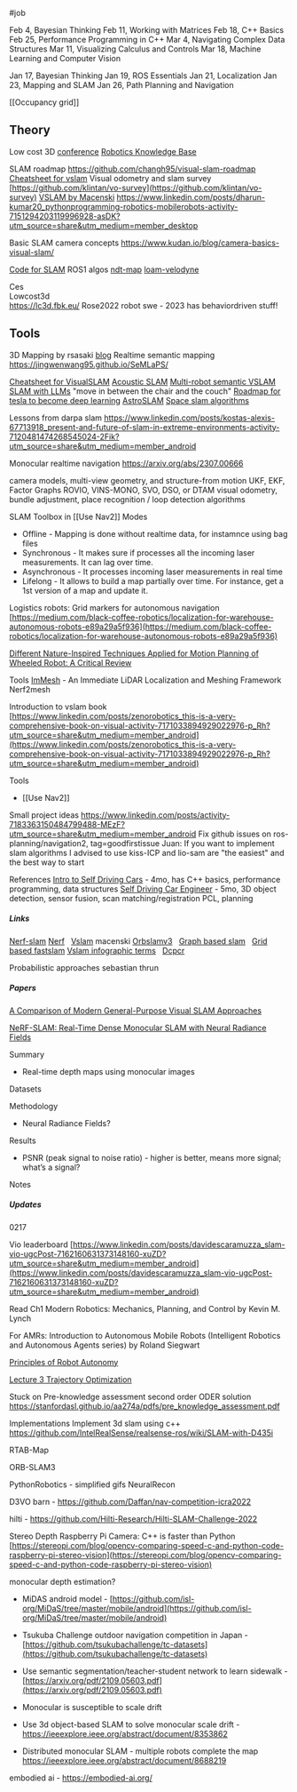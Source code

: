 #job 

Feb 4, Bayesian Thinking
Feb 11, Working with Matrices
Feb 18, C++ Basics
Feb 25, Performance Programming in C++
Mar 4, Navigating Complex Data Structures
Mar 11, Visualizing Calculus and Controls
Mar 18, Machine Learning and Computer Vision

Jan 17, Bayesian Thinking
Jan 19, ROS Essentials
Jan 21, Localization
Jan 23, Mapping and SLAM
Jan 26, Path Planning and Navigation

[[Occupancy grid]]


## Theory

Low cost 3D [conference](https://lc3d.fbk.eu/)
[Robotics Knowledge Base](https://roboticsknowledgebase.com/wiki/sensing/pcl/#3d-slam)

SLAM roadmap
https://github.com/changh95/visual-slam-roadmap
[Cheatsheet for vslam](https://www.linkedin.com/posts/terrywu777_vslam-computervision-imageprocessing-activity-7002272675603619840-j9eL?utm_source=share&utm_medium=member_desktop)
Visual odometry and slam survey 
[https://github.com/klintan/vo-survey](https://github.com/klintan/vo-survey)
[VSLAM by Macenski](https://arxiv.org/pdf/2107.07589.pdf) 
https://www.linkedin.com/posts/dharun-kumar20_pythonprogramming-robotics-mobilerobots-activity-7151294203119996928-asDK?utm_source=share&utm_medium=member_desktop

Basic SLAM camera concepts
https://www.kudan.io/blog/camera-basics-visual-slam/

[Code for SLAM](https://www.linkedin.com/posts/hyunggi-chang_slam-visualslam-lidarslam-ugcPost-7138388598411730945-ZL9G?utm_source=share&utm_medium=member_android)
ROS1 algos
[ndt-map](http://wiki.ros.org/ndt_map)
[loam-velodyne](http://wiki.ros.org/loam_velodyne)

Ces  
Lowcost3d  
https://lc3d.fbk.eu/
Rose2022 robot swe - 2023 has behaviordriven stuff!

## Tools
3D Mapping by rsasaki [blog](https://medium.com/@rsasaki0109/3d-mapping-with-graph-slam-using-3d-lidar-in-ros2-12ea7140e548)
Realtime semantic mapping
https://jingwenwang95.github.io/SeMLaPS/

[Cheatsheet for VisualSLAM](https://www.linkedin.com/posts/terrywu777_vslam-computervision-imageprocessing-activity-7002272675603619840-j9eL?utm_source=share&utm_medium=member_desktop) 
[Acoustic SLAM](https://towardsdatascience.com/acoustic-slam-state-of-the-art-review-3e5f45aeb345)
[Multi-robot semantic VSLAM](https://www.linkedin.com/posts/open-source-robotics-foundation_resilient-and-distributed-multi-robot-visual-activity-7059397960140283904-twJ0?utm_source=share&utm_medium=member_desktop)
[SLAM with LLMs](https://www.linkedin.com/posts/chenguang-huang-53b287254_can-a-robot-navigate-to-the-sound-theyve-ugcPost-7042145643150110720-KZtR?utm_source=share&utm_medium=member_desktop) "move in between the chair and the couch"
[Roadmap for tesla to become deep learning](https://www.linkedin.com/posts/jeremycohen2626_breakdown-how-tesla-will-transition-from-activity-7108411108306100224-ZP1C?utm_source=share&utm_medium=member_android)
[AstroSLAM](https://techxplore-com.cdn.ampproject.org/c/s/techxplore.com/news/2022-12-enable-autonomous-spacecraft-deep-space-missions.amp)
[Space slam algorithms](https://uk.artechhouse.com/mobile/Navigation-and-Tracking-in-Space-Analysis-and-Algorithms-P2215.aspx)

Lessons from darpa slam
https://www.linkedin.com/posts/kostas-alexis-67713918_present-and-future-of-slam-in-extreme-environments-activity-7120481474268545024-2Fik?utm_source=share&utm_medium=member_android

Monocular realtime navigation
https://arxiv.org/abs/2307.00666


camera models, multi-view geometry, and structure-from motion
UKF, EKF, Factor Graphs
ROVIO, VINS-MONO, SVO, DSO, or DTAM
visual odometry, bundle adjustment, place recognition / loop detection algorithms

SLAM Toolbox in [[Use Nav2]]
Modes
- Offline - Mapping is done without realtime data, for instamnce using bag files
- Synchronous - It makes sure if processes all the incoming laser measurements. It can lag over time.
- Asynchronous - It processes incoming laser measurements in real time
- Lifelong - It allows to build a map partially over time. For instance, get a 1st version of a map and update it.

Logistics robots: Grid markers for autonomous navigation  
[https://medium.com/black-coffee-robotics/localization-for-warehouse-autonomous-robots-e89a29a5f936](https://medium.com/black-coffee-robotics/localization-for-warehouse-autonomous-robots-e89a29a5f936)

[Different Nature-Inspired Techniques Applied for Motion Planning of Wheeled Robot: A Critical Review](https://www.researchgate.net/profile/Dr-Anish-Pandey-2/publication/326671343_Different_Nature-Inspired_Techniques_Applied_for_Motion_Planning_of_Wheeled_Robot_A_Critical_Review/links/5b5c81460f7e9bc79a6c3963/Different-Nature-Inspired-Techniques-Applied-for-Motion-Planning-of-Wheeled-Robot-A-Critical-Review.pdf)

Tools
[ImMesh](https://github.com/hku-mars/ImMesh) - An Immediate LiDAR Localization and Meshing Framework
Nerf2mesh

Introduction to vslam book  
[https://www.linkedin.com/posts/zenorobotics_this-is-a-very-comprehensive-book-on-visual-activity-7171033894929022976-p_Rh?utm_source=share&utm_medium=member_android](https://www.linkedin.com/posts/zenorobotics_this-is-a-very-comprehensive-book-on-visual-activity-7171033894929022976-p_Rh?utm_source=share&utm_medium=member_android)  


Tools
* [[Use Nav2]]

Small project ideas
https://www.linkedin.com/posts/activity-7183363150484799488-MEzF?utm_source=share&utm_medium=member_android
Fix github issues on ros-planning/navigation2, tag=goodfirstissue
Juan: If you want to implement slam algorithms I advised to use kiss-ICP and lio-sam are "the easiest" and the best way to start 

References
[Intro to Self Driving Cars](https://www.udacity.com/course/intro-to-self-driving-cars--nd113) - 4mo, has C++ basics, performance programming, data structures
[Self Driving Car Engineer](https://www.udacity.com/course/self-driving-car-engineer-nanodegree--nd0013) - 5mo, 3D object detection, sensor fusion, scan matching/registration PCL, planning
##### Links
   [Nerf-slam](https://ar5iv.labs.arxiv.org/html/2210.01276)
   [Nerf](https://ar5iv.labs.arxiv.org/html/2003.08934)  
   [Vslam](https://ar5iv.labs.arxiv.org/html/2107.07589) macenski
   [Orbslamv3](https://ar5iv.org/abs/2007.11898)  
   [Graph based slam](https://journals.sagepub.com/doi/10.1177/0278364906065387)  
   [Grid based fastslam](https://scholar.google.com/scholar?q=grid+based+fastslam)
   [Vslam infographic terms](https://media.licdn.com/dms/image/C4E22AQFmqdqF_rW5yQ/feedshare-shrink_2048_1536/0/1669471900992?e=1677715200&v=beta&t=RM_Y-FW6yqJeYJ4vYq-diDu7f0onJvFpYj_sQbXJnqM)  
   [Dcpcr](https://www.ipb.uni-bonn.de/wp-content/papercite-data/pdf/wiesmann2022ral-iros.pdf)
    

Probabilistic approaches sebastian thrun

##### Papers

[A Comparison of Modern General-Purpose Visual SLAM Approaches](https://ar5iv.org/abs/2107.07589)

[NeRF-SLAM: Real-Time Dense Monocular SLAM with Neural Radiance Fields](https://ar5iv.labs.arxiv.org/html/2210.13641)

Summary

- Real-time depth maps using monocular images
    

Datasets

Methodology

- Neural Radiance Fields?
    

Results

- PSNR (peak signal to noise ratio) - higher is better, means more signal; what’s a signal?
    

Notes

  

##### Updates

0217

Vio leaderboard
[https://www.linkedin.com/posts/davidescaramuzza_slam-vio-ugcPost-7162160631373148160-xuZD?utm_source=share&utm_medium=member_android](https://www.linkedin.com/posts/davidescaramuzza_slam-vio-ugcPost-7162160631373148160-xuZD?utm_source=share&utm_medium=member_android)

Read Ch1 Modern Robotics: Mechanics, Planning, and Control by Kevin M. Lynch

For AMRs: Introduction to Autonomous Mobile Robots (Intelligent Robotics and Autonomous Agents series) by Roland Siegwart

[Principles of Robot Autonomy](https://stanfordasl.github.io//aa274a/)

[Lecture 3 Trajectory Optimization](https://stanfordasl.github.io/aa274a/pdfs/lecture/lecture_3.pdf)

Stuck on Pre-knowledge assessment second order ODER solution https://stanfordasl.github.io/aa274a/pdfs/pre_knowledge_assessment.pdf


Implementations
Implement 3d slam using c++
https://github.com/IntelRealSense/realsense-ros/wiki/SLAM-with-D435i

RTAB-Map

ORB-SLAM3

PythonRobotics - simplified gifs
NeuralRecon

D3VO
barn - https://github.com/Daffan/nav-competition-icra2022

hilti - https://github.com/Hilti-Research/Hilti-SLAM-Challenge-2022


Stereo Depth Raspberry Pi Camera: C++ is faster than Python [https://stereopi.com/blog/opencv-comparing-speed-c-and-python-code-raspberry-pi-stereo-vision](https://stereopi.com/blog/opencv-comparing-speed-c-and-python-code-raspberry-pi-stereo-vision)


monocular depth estimation?

- MiDAS android model - [https://github.com/isl-org/MiDaS/tree/master/mobile/android](https://github.com/isl-org/MiDaS/tree/master/mobile/android)

- Tsukuba Challenge outdoor navigation competition in Japan - [https://github.com/tsukubachallenge/tc-datasets](https://github.com/tsukubachallenge/tc-datasets)
    
- Use semantic segmentation/teacher-student network to learn sidewalk - [https://arxiv.org/pdf/2109.05603.pdf](https://arxiv.org/pdf/2109.05603.pdf)
    
- Monocular is susceptible to scale drift
    
- Use 3d object-based SLAM to solve monocular scale drift - https://ieeexplore.ieee.org/abstract/document/8353862
    
- Distributed monocular SLAM - multiple robots complete the map https://ieeexplore.ieee.org/abstract/document/8688219

embodied ai - https://embodied-ai.org/